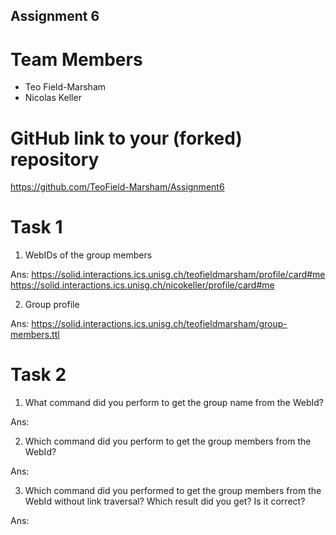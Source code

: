 Assignment 6
---------------------

# Team Members

- Teo Field-Marsham
- Nicolas Keller

# GitHub link to your (forked) repository

https://github.com/TeoField-Marsham/Assignment6

# Task 1

1. WebIDs of the group members

Ans: https://solid.interactions.ics.unisg.ch/teofieldmarsham/profile/card#me
     https://solid.interactions.ics.unisg.ch/nicokeller/profile/card#me


2. Group profile

Ans: https://solid.interactions.ics.unisg.ch/teofieldmarsham/group-members.ttl




# Task 2

1. What command did you perform to get the group name from the WebId?

Ans: 


2. Which command did you perform to get the group members from the WebId?

Ans:



3. Which command did you performed to get the group members from the WebId without link traversal? Which result did you get? Is it correct?

Ans:


